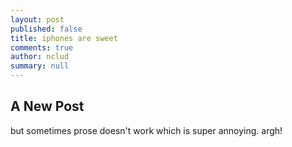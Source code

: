 ```yaml
---
layout: post
published: false
title: iphones are sweet
comments: true
author: nclud
summary: null
---
```


## A New Post

but sometimes prose doesn't work which is super annoying. argh!
